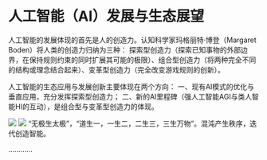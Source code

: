 # 人工智能（AI）发展与生态展望

人工智能的发展体现的首先是人的创造力。认知科学家玛格丽特·博登（Margaret Boden）将人类的创造力归纳为三种：
探索型创造力（探索已知事物的外部边界，在保持规则约束的同时扩展其可能的极限）、组合型创造力（将两种完全不同的结构或理念结合起来）、变革型创造力（完全改变游戏规则的创新）。

人工智能的生态应用与发展创新主要体现在两个方向：
一、现有AI模式的优化与垂直应用，充分发挥探索型创造力；
二、新的AI里程碑（强人工智能AGI与类人智能HI的互动），是组合型与变革型创造力的体现。

![](http://47.119.134.129/images/f01.png) ![](http://47.119.134.129/images/f02.png)
“无极生太极”，“道生一，一生二，二生三，三生万物”。混沌产生秩序，迭代创造智能。

…………



